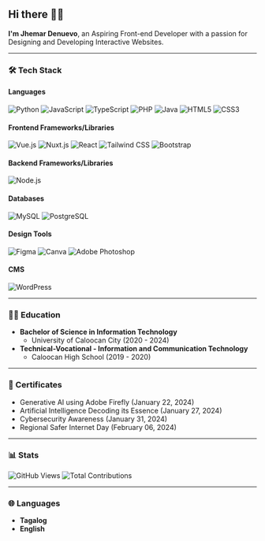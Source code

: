 ## Hi there 👋🏽

**I'm Jhemar Denuevo**, an Aspiring Front-end Developer with a passion for Designing and Developing Interactive Websites.

---

### 🛠 Tech Stack

#### Languages
![Python](https://img.shields.io/badge/-Python-000?&logo=Python)
![JavaScript](https://img.shields.io/badge/-JavaScript-000?&logo=JavaScript)
![TypeScript](https://img.shields.io/badge/-TypeScript-000?&logo=TypeScript)
![PHP](https://img.shields.io/badge/-PHP-000?&logo=PHP)
![Java](https://img.shields.io/badge/-Java-000?&logo=Java)
![HTML5](https://img.shields.io/badge/-HTML5-000?&logo=HTML5)
![CSS3](https://img.shields.io/badge/-CSS3-000?&logo=CSS3)

#### Frontend Frameworks/Libraries
![Vue.js](https://img.shields.io/badge/-Vue.js-000?&logo=Vue.js)
![Nuxt.js](https://img.shields.io/badge/-Nuxt.js-000?&logo=Nuxt.js)
![React](https://img.shields.io/badge/-React-000?&logo=React)
![Tailwind CSS](https://img.shields.io/badge/-Tailwind%20CSS-000?&logo=Tailwind%20CSS)
![Bootstrap](https://img.shields.io/badge/-Bootstrap-000?&logo=Bootstrap)

#### Backend Frameworks/Libraries
![Node.js](https://img.shields.io/badge/-Node.js-000?&logo=Node.js)

#### Databases
![MySQL](https://img.shields.io/badge/-MySQL-000?&logo=MySQL)
![PostgreSQL](https://img.shields.io/badge/-PostgreSQL-000?&logo=PostgreSQL)

#### Design Tools
![Figma](https://img.shields.io/badge/-Figma-000?&logo=Figma)
![Canva](https://img.shields.io/badge/-Canva-000?&logo=Canva)
![Adobe Photoshop](https://img.shields.io/badge/-Adobe%20Photoshop-000?&logo=Adobe%20Photoshop)

#### CMS
![WordPress](https://img.shields.io/badge/-WordPress-000?&logo=WordPress)

---

### 👨‍🎓 Education
- **Bachelor of Science in Information Technology**
  - University of Caloocan City (2020 - 2024)
- **Technical-Vocational - Information and Communication Technology**
  - Caloocan High School (2019 - 2020)

---

### 📜 Certificates
- Generative AI using Adobe Firefly (January 22, 2024)
- Artificial Intelligence Decoding its Essence (January 27, 2024)
- Cybersecurity Awareness (January 31, 2024)
- Regional Safer Internet Day (February 06, 2024)

---

### 📊 Stats
![GitHub Views](https://komarev.com/ghpvc/?username=JDenuevo)
![Total Contributions](https://github-readme-stats.vercel.app/api?username=JDenuevo&show_icons=true&theme=radical)

---

### 🌐 Languages
- **Tagalog**
- **English**
